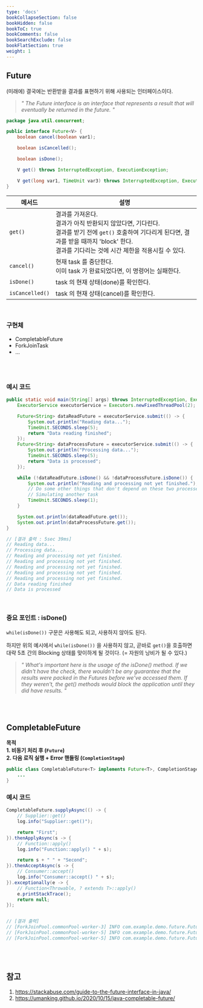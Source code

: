 ```yaml
---
type: 'docs'
bookCollapseSection: false
bookHidden: false
bookToC: true
bookComments: false
bookSearchExclude: false
bookFlatSection: true
weight: 1
---
```


## Future

(미래에) 결국에는 반환받을 결과를 표현하기 위해 사용되는 인터페이스이다.

> *" The Future interface is an interface that represents a result that will eventually be returned in the future. "*

```java
package java.util.concurrent;

public interface Future<V> {
    boolean cancel(boolean var1);

    boolean isCancelled();

    boolean isDone();

    V get() throws InterruptedException, ExecutionException;

    V get(long var1, TimeUnit var3) throws InterruptedException, ExecutionException, TimeoutException;
}
```

|메서드|설명|
|-|-|
|`get()`|결과를 가져온다. <br> 결과가 아직 반환되지 않았다면, 기다린다. <br> 결과를 받기 전에 `get()` 호출하여 기다리게 된다면, 결과를 받을 때까지 'block' 한다. <br> 결과를 기다리는 것에 시간 제한을 적용시킬 수 있다.|
|`cancel()`|현재 task 를 중단한다. <br> 이미 task 가 완료되었다면, 이 명령어는 실패한다.|
|`isDone()`|task 의 현재 상태(done)를 확인한다.|
|`isCancelled()`|task 의 현재 상태(cancel)를 확인한다.|

<br>

### 구현체

- CompletableFuture
- ForkJoinTask
- ...

<br><br>

### 예시 코드

```java
public static void main(String[] args) throws InterruptedException, ExecutionException {
    ExecutorService executorService = Executors.newFixedThreadPool(2);

    Future<String> dataReadFuture = executorService.submit(() -> {
        System.out.println("Reading data...");
        TimeUnit.SECONDS.sleep(5);
        return "Data reading finished";
    });
    Future<String> dataProcessFuture = executorService.submit(() -> {
        System.out.println("Processing data...");
        TimeUnit.SECONDS.sleep(5);
        return "Data is processed";
    });

    while (!dataReadFuture.isDone() && !dataProcessFuture.isDone()) {
        System.out.println("Reading and processing not yet finished.");
        // Do some other things that don't depend on these two processes
        // Simulating another task
        TimeUnit.SECONDS.sleep(1);
    }

    System.out.println(dataReadFuture.get());
    System.out.println(dataProcessFuture.get());
}

// [결과 출력 : 5sec 39ms]
// Reading data...
// Processing data...
// Reading and processing not yet finished.
// Reading and processing not yet finished.
// Reading and processing not yet finished.
// Reading and processing not yet finished.
// Reading and processing not yet finished.
// Data reading finished
// Data is processed
```

<br>

### 중요 포인트 : isDone()

`while(isDone())` 구문은 사용해도 되고, 사용하지 않아도 된다. 

하지만 위의 예시에서 `while(isDone())` 을 사용하지 않고, 곧바로 `get()`을 호출하면 대략 5초 간의 Blocking 상태를 맞이하게 될 것이다. (= 자원의 낭비가 될 수 있다.)

> *" What's important here is the usage of the isDone() method. If we didn't have the check, there wouldn't be any guarantee that the results were packed in the Futures before we've accessed them. If they weren't, the get() methods would block the application until they did have results. "*

<br><br>

## CompletableFuture

**목적** <br>
**1. 비동기 처리 후 (`Future`)** <br>
**2. 다음 로직 실행 + Error 핸들링 (`CompletionStage`)**

```java
public class CompletableFuture<T> implements Future<T>, CompletionStage<T> { 
    ...
}
```

### 예시 코드

```java
CompletableFuture.supplyAsync(() -> {
    // Supplier::get()
    log.info("Supplier::get()");

    return "First";
}).thenApplyAsync(s -> {
    // Function::apply()
    log.info("Function::apply() " + s);

    return s + " " + "Second";
}).thenAcceptAsync(s -> {
    // Consumer::accept()
    log.info("Consumer::accept() " + s);
}).exceptionally(e -> {
    // Function<Throwable, ? extends T>::apply()
    e.printStackTrace();
    return null;
});


// [결과 출력]
// [ForkJoinPool.commonPool-worker-3] INFO com.example.demo.future.FutureTest - Supplier::get()
// [ForkJoinPool.commonPool-worker-5] INFO com.example.demo.future.FutureTest - Function::apply() First
// [ForkJoinPool.commonPool-worker-5] INFO com.example.demo.future.FutureTest - Consumer::accept() First Second
```

<br><br>

## 참고

1. https://stackabuse.com/guide-to-the-future-interface-in-java/
2. https://umanking.github.io/2020/10/15/java-completable-future/